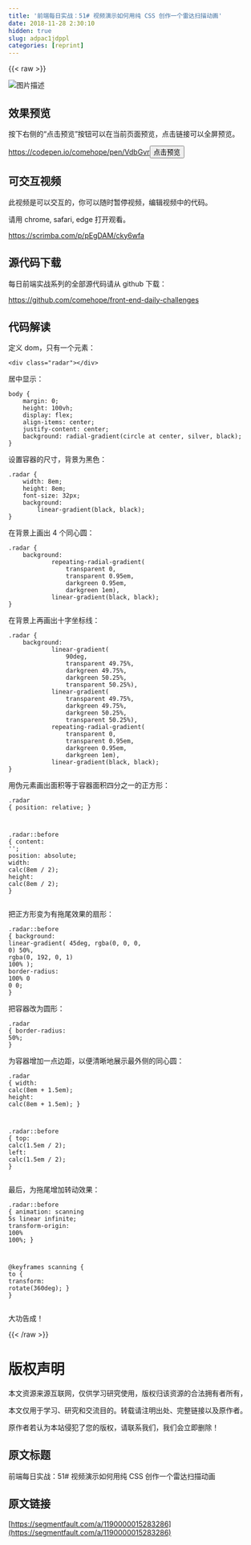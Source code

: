 ```yaml
---
title: '前端每日实战：51# 视频演示如何用纯 CSS 创作一个雷达扫描动画' 
date: 2018-11-28 2:30:10
hidden: true
slug: adpac1jdppl
categories: [reprint]
---
```


{{< raw >}}
<p><span class="img-wrap"><img data-src="/img/bVbch1C?w=500&amp;h=500" src="https://static.alili.tech/img/bVbch1C?w=500&amp;h=500" alt="&#x56FE;&#x7247;&#x63CF;&#x8FF0;" title="&#x56FE;&#x7247;&#x63CF;&#x8FF0;" style="cursor:pointer;display:inline"></span></p><h2 id="articleHeader0">&#x6548;&#x679C;&#x9884;&#x89C8;</h2><p>&#x6309;&#x4E0B;&#x53F3;&#x4FA7;&#x7684;&#x201C;&#x70B9;&#x51FB;&#x9884;&#x89C8;&#x201D;&#x6309;&#x94AE;&#x53EF;&#x4EE5;&#x5728;&#x5F53;&#x524D;&#x9875;&#x9762;&#x9884;&#x89C8;&#xFF0C;&#x70B9;&#x51FB;&#x94FE;&#x63A5;&#x53EF;&#x4EE5;&#x5168;&#x5C4F;&#x9884;&#x89C8;&#x3002;</p><p><a href="https://codepen.io/comehope/pen/VdbGvr" rel="nofollow noreferrer" target="_blank">https://codepen.io/comehope/pen/VdbGvr</a><button class="btn btn-xs btn-default ml10 preview" data-url="comehope/pen/VdbGvr" data-typeid="3">&#x70B9;&#x51FB;&#x9884;&#x89C8;</button></p><h2 id="articleHeader1">&#x53EF;&#x4EA4;&#x4E92;&#x89C6;&#x9891;</h2><p>&#x6B64;&#x89C6;&#x9891;&#x662F;&#x53EF;&#x4EE5;&#x4EA4;&#x4E92;&#x7684;&#xFF0C;&#x4F60;&#x53EF;&#x4EE5;&#x968F;&#x65F6;&#x6682;&#x505C;&#x89C6;&#x9891;&#xFF0C;&#x7F16;&#x8F91;&#x89C6;&#x9891;&#x4E2D;&#x7684;&#x4EE3;&#x7801;&#x3002;</p><p>&#x8BF7;&#x7528; chrome, safari, edge &#x6253;&#x5F00;&#x89C2;&#x770B;&#x3002;</p><p><a href="https://scrimba.com/p/pEgDAM/cky6wfa" rel="nofollow noreferrer" target="_blank">https://scrimba.com/p/pEgDAM/cky6wfa</a></p><h2 id="articleHeader2">&#x6E90;&#x4EE3;&#x7801;&#x4E0B;&#x8F7D;</h2><p>&#x6BCF;&#x65E5;&#x524D;&#x7AEF;&#x5B9E;&#x6218;&#x7CFB;&#x5217;&#x7684;&#x5168;&#x90E8;&#x6E90;&#x4EE3;&#x7801;&#x8BF7;&#x4ECE; github &#x4E0B;&#x8F7D;&#xFF1A;</p><p><a href="https://github.com/comehope/front-end-daily-challenges" rel="nofollow noreferrer" target="_blank">https://github.com/comehope/front-end-daily-challenges</a></p><h2 id="articleHeader3">&#x4EE3;&#x7801;&#x89E3;&#x8BFB;</h2><p>&#x5B9A;&#x4E49; dom&#xFF0C;&#x53EA;&#x6709;&#x4E00;&#x4E2A;&#x5143;&#x7D20;&#xFF1A;</p><div class="widget-codetool" style="display:none"><div class="widget-codetool--inner"><span class="selectCode code-tool" data-toggle="tooltip" data-placement="top" title="" data-original-title="&#x5168;&#x9009;"></span> <span type="button" class="copyCode code-tool" data-toggle="tooltip" data-placement="top" data-clipboard-text="&lt;div class=&quot;radar&quot;&gt;&lt;/div&gt;" title="" data-original-title="&#x590D;&#x5236;"></span> <span type="button" class="saveToNote code-tool" data-toggle="tooltip" data-placement="top" title="" data-original-title="&#x653E;&#x8FDB;&#x7B14;&#x8BB0;"></span></div></div><pre class="xml hljs"><code class="html" style="word-break:break-word;white-space:initial"><span class="hljs-tag">&lt;<span class="hljs-name">div</span> <span class="hljs-attr">class</span>=<span class="hljs-string">&quot;radar&quot;</span>&gt;</span><span class="hljs-tag">&lt;/<span class="hljs-name">div</span>&gt;</span></code></pre><p>&#x5C45;&#x4E2D;&#x663E;&#x793A;&#xFF1A;</p><div class="widget-codetool" style="display:none"><div class="widget-codetool--inner"><span class="selectCode code-tool" data-toggle="tooltip" data-placement="top" title="" data-original-title="&#x5168;&#x9009;"></span> <span type="button" class="copyCode code-tool" data-toggle="tooltip" data-placement="top" data-clipboard-text="body {
    margin: 0;
    height: 100vh;
    display: flex;
    align-items: center;
    justify-content: center;
    background: radial-gradient(circle at center, silver, black);
}" title="" data-original-title="&#x590D;&#x5236;"></span> <span type="button" class="saveToNote code-tool" data-toggle="tooltip" data-placement="top" title="" data-original-title="&#x653E;&#x8FDB;&#x7B14;&#x8BB0;"></span></div></div><pre class="css hljs"><code class="css"><span class="hljs-selector-tag">body</span> {
    <span class="hljs-attribute">margin</span>: <span class="hljs-number">0</span>;
    <span class="hljs-attribute">height</span>: <span class="hljs-number">100vh</span>;
    <span class="hljs-attribute">display</span>: flex;
    <span class="hljs-attribute">align-items</span>: center;
    <span class="hljs-attribute">justify-content</span>: center;
    <span class="hljs-attribute">background</span>: <span class="hljs-built_in">radial-gradient</span>(circle at center, silver, black);
}</code></pre><p>&#x8BBE;&#x7F6E;&#x5BB9;&#x5668;&#x7684;&#x5C3A;&#x5BF8;&#xFF0C;&#x80CC;&#x666F;&#x4E3A;&#x9ED1;&#x8272;&#xFF1A;</p><div class="widget-codetool" style="display:none"><div class="widget-codetool--inner"><span class="selectCode code-tool" data-toggle="tooltip" data-placement="top" title="" data-original-title="&#x5168;&#x9009;"></span> <span type="button" class="copyCode code-tool" data-toggle="tooltip" data-placement="top" data-clipboard-text=".radar {
    width: 8em;
    height: 8em;
    font-size: 32px;
    background: 
        linear-gradient(black, black);
}" title="" data-original-title="&#x590D;&#x5236;"></span> <span type="button" class="saveToNote code-tool" data-toggle="tooltip" data-placement="top" title="" data-original-title="&#x653E;&#x8FDB;&#x7B14;&#x8BB0;"></span></div></div><pre class="css hljs"><code class="css"><span class="hljs-selector-class">.radar</span> {
    <span class="hljs-attribute">width</span>: <span class="hljs-number">8em</span>;
    <span class="hljs-attribute">height</span>: <span class="hljs-number">8em</span>;
    <span class="hljs-attribute">font-size</span>: <span class="hljs-number">32px</span>;
    <span class="hljs-attribute">background</span>: 
        <span class="hljs-built_in">linear-gradient</span>(black, black);
}</code></pre><p>&#x5728;&#x80CC;&#x666F;&#x4E0A;&#x753B;&#x51FA; 4 &#x4E2A;&#x540C;&#x5FC3;&#x5706;&#xFF1A;</p><div class="widget-codetool" style="display:none"><div class="widget-codetool--inner"><span class="selectCode code-tool" data-toggle="tooltip" data-placement="top" title="" data-original-title="&#x5168;&#x9009;"></span> <span type="button" class="copyCode code-tool" data-toggle="tooltip" data-placement="top" data-clipboard-text=".radar {
    background: 
            repeating-radial-gradient(
                transparent 0, 
                transparent 0.95em, 
                darkgreen 0.95em, 
                darkgreen 1em),
            linear-gradient(black, black);
}" title="" data-original-title="&#x590D;&#x5236;"></span> <span type="button" class="saveToNote code-tool" data-toggle="tooltip" data-placement="top" title="" data-original-title="&#x653E;&#x8FDB;&#x7B14;&#x8BB0;"></span></div></div><pre class="css hljs"><code class="css"><span class="hljs-selector-class">.radar</span> {
    <span class="hljs-attribute">background</span>: 
            <span class="hljs-built_in">repeating-radial-gradient</span>(
                transparent 0, 
                transparent 0.95em, 
                darkgreen 0.95em, 
                darkgreen 1em),
            <span class="hljs-built_in">linear-gradient</span>(black, black);
}</code></pre><p>&#x5728;&#x80CC;&#x666F;&#x4E0A;&#x518D;&#x753B;&#x51FA;&#x5341;&#x5B57;&#x5750;&#x6807;&#x7EBF;&#xFF1A;</p><div class="widget-codetool" style="display:none"><div class="widget-codetool--inner"><span class="selectCode code-tool" data-toggle="tooltip" data-placement="top" title="" data-original-title="&#x5168;&#x9009;"></span> <span type="button" class="copyCode code-tool" data-toggle="tooltip" data-placement="top" data-clipboard-text=".radar {
    background: 
            linear-gradient(
                90deg,
                transparent 49.75%,
                darkgreen 49.75%,
                darkgreen 50.25%,
                transparent 50.25%),
            linear-gradient(
                transparent 49.75%,
                darkgreen 49.75%,
                darkgreen 50.25%,
                transparent 50.25%),
            repeating-radial-gradient(
                transparent 0, 
                transparent 0.95em, 
                darkgreen 0.95em, 
                darkgreen 1em),
            linear-gradient(black, black);
}" title="" data-original-title="&#x590D;&#x5236;"></span> <span type="button" class="saveToNote code-tool" data-toggle="tooltip" data-placement="top" title="" data-original-title="&#x653E;&#x8FDB;&#x7B14;&#x8BB0;"></span></div></div><pre class="css hljs"><code class="css"><span class="hljs-selector-class">.radar</span> {
    <span class="hljs-attribute">background</span>: 
            <span class="hljs-built_in">linear-gradient</span>(
                90deg,
                transparent 49.75%,
                darkgreen 49.75%,
                darkgreen 50.25%,
                transparent 50.25%),
            <span class="hljs-built_in">linear-gradient</span>(
                transparent 49.75%,
                darkgreen 49.75%,
                darkgreen 50.25%,
                transparent 50.25%),
            <span class="hljs-built_in">repeating-radial-gradient</span>(
                transparent 0, 
                transparent 0.95em, 
                darkgreen 0.95em, 
                darkgreen 1em),
            <span class="hljs-built_in">linear-gradient</span>(black, black);
}</code></pre><p>&#x7528;&#x4F2A;&#x5143;&#x7D20;&#x753B;&#x51FA;&#x9762;&#x79EF;&#x7B49;&#x4E8E;&#x5BB9;&#x5668;&#x9762;&#x79EF;&#x56DB;&#x5206;&#x4E4B;&#x4E00;&#x7684;&#x6B63;&#x65B9;&#x5F62;&#xFF1A;</p><div class="widget-codetool" style="display:none"><div class="widget-codetool--inner"><span class="selectCode code-tool" data-toggle="tooltip" data-placement="top" title="" data-original-title="&#x5168;&#x9009;"></span> <span type="button" class="copyCode code-tool" data-toggle="tooltip" data-placement="top" data-clipboard-text=".radar {
    position: relative;
}

.radar::before {
    content: &apos;&apos;;
    position: absolute;
    width: calc(8em / 2);
    height: calc(8em / 2);
}" title="" data-original-title="&#x590D;&#x5236;"></span> <span type="button" class="saveToNote code-tool" data-toggle="tooltip" data-placement="top" title="" data-original-title="&#x653E;&#x8FDB;&#x7B14;&#x8BB0;"></span></div></div><pre class="css hljs"><code class="css"><span class="hljs-selector-class">.radar</span> {
    <span class="hljs-attribute">position</span>: relative;
}

<span class="hljs-selector-class">.radar</span><span class="hljs-selector-pseudo">::before</span> {
    <span class="hljs-attribute">content</span>: <span class="hljs-string">&apos;&apos;</span>;
    <span class="hljs-attribute">position</span>: absolute;
    <span class="hljs-attribute">width</span>: <span class="hljs-built_in">calc</span>(8em / 2);
    <span class="hljs-attribute">height</span>: <span class="hljs-built_in">calc</span>(8em / 2);
}</code></pre><p>&#x628A;&#x6B63;&#x65B9;&#x5F62;&#x53D8;&#x4E3A;&#x6709;&#x62D6;&#x5C3E;&#x6548;&#x679C;&#x7684;&#x6247;&#x5F62;&#xFF1A;</p><div class="widget-codetool" style="display:none"><div class="widget-codetool--inner"><span class="selectCode code-tool" data-toggle="tooltip" data-placement="top" title="" data-original-title="&#x5168;&#x9009;"></span> <span type="button" class="copyCode code-tool" data-toggle="tooltip" data-placement="top" data-clipboard-text=".radar::before {
    background: linear-gradient(
            45deg,
            rgba(0, 0, 0, 0) 50%,
            rgba(0, 192, 0, 1) 100%
        );
    border-radius: 100% 0 0 0;
}" title="" data-original-title="&#x590D;&#x5236;"></span> <span type="button" class="saveToNote code-tool" data-toggle="tooltip" data-placement="top" title="" data-original-title="&#x653E;&#x8FDB;&#x7B14;&#x8BB0;"></span></div></div><pre class="css hljs"><code class="css"><span class="hljs-selector-class">.radar</span><span class="hljs-selector-pseudo">::before</span> {
    <span class="hljs-attribute">background</span>: <span class="hljs-built_in">linear-gradient</span>(
            45deg,
            rgba(0, 0, 0, 0) <span class="hljs-number">50%</span>,
            <span class="hljs-built_in">rgba</span>(0, 192, 0, 1) <span class="hljs-number">100%</span>
        );
    <span class="hljs-attribute">border-radius</span>: <span class="hljs-number">100%</span> <span class="hljs-number">0</span> <span class="hljs-number">0</span> <span class="hljs-number">0</span>;
}</code></pre><p>&#x628A;&#x5BB9;&#x5668;&#x6539;&#x4E3A;&#x5706;&#x5F62;&#xFF1A;</p><div class="widget-codetool" style="display:none"><div class="widget-codetool--inner"><span class="selectCode code-tool" data-toggle="tooltip" data-placement="top" title="" data-original-title="&#x5168;&#x9009;"></span> <span type="button" class="copyCode code-tool" data-toggle="tooltip" data-placement="top" data-clipboard-text=".radar {
    border-radius: 50%;
}" title="" data-original-title="&#x590D;&#x5236;"></span> <span type="button" class="saveToNote code-tool" data-toggle="tooltip" data-placement="top" title="" data-original-title="&#x653E;&#x8FDB;&#x7B14;&#x8BB0;"></span></div></div><pre class="css hljs"><code class="css"><span class="hljs-selector-class">.radar</span> {
    <span class="hljs-attribute">border-radius</span>: <span class="hljs-number">50%</span>;
}</code></pre><p>&#x4E3A;&#x5BB9;&#x5668;&#x589E;&#x52A0;&#x4E00;&#x70B9;&#x8FB9;&#x8DDD;&#xFF0C;&#x4EE5;&#x4FBF;&#x6E05;&#x6670;&#x5730;&#x5C55;&#x793A;&#x6700;&#x5916;&#x4FA7;&#x7684;&#x540C;&#x5FC3;&#x5706;&#xFF1A;</p><div class="widget-codetool" style="display:none"><div class="widget-codetool--inner"><span class="selectCode code-tool" data-toggle="tooltip" data-placement="top" title="" data-original-title="&#x5168;&#x9009;"></span> <span type="button" class="copyCode code-tool" data-toggle="tooltip" data-placement="top" data-clipboard-text=".radar {
    width: calc(8em + 1.5em);
    height: calc(8em + 1.5em);
}

.radar::before {
    top: calc(1.5em / 2);
    left: calc(1.5em / 2);
}" title="" data-original-title="&#x590D;&#x5236;"></span> <span type="button" class="saveToNote code-tool" data-toggle="tooltip" data-placement="top" title="" data-original-title="&#x653E;&#x8FDB;&#x7B14;&#x8BB0;"></span></div></div><pre class="css hljs"><code class="css"><span class="hljs-selector-class">.radar</span> {
    <span class="hljs-attribute">width</span>: <span class="hljs-built_in">calc</span>(8em + 1.5em);
    <span class="hljs-attribute">height</span>: <span class="hljs-built_in">calc</span>(8em + 1.5em);
}

<span class="hljs-selector-class">.radar</span><span class="hljs-selector-pseudo">::before</span> {
    <span class="hljs-attribute">top</span>: <span class="hljs-built_in">calc</span>(1.5em / 2);
    <span class="hljs-attribute">left</span>: <span class="hljs-built_in">calc</span>(1.5em / 2);
}</code></pre><p>&#x6700;&#x540E;&#xFF0C;&#x4E3A;&#x62D6;&#x5C3E;&#x589E;&#x52A0;&#x8F6C;&#x52A8;&#x6548;&#x679C;&#xFF1A;</p><div class="widget-codetool" style="display:none"><div class="widget-codetool--inner"><span class="selectCode code-tool" data-toggle="tooltip" data-placement="top" title="" data-original-title="&#x5168;&#x9009;"></span> <span type="button" class="copyCode code-tool" data-toggle="tooltip" data-placement="top" data-clipboard-text=".radar::before {
    animation: scanning 5s linear infinite;
    transform-origin: 100% 100%;
}

@keyframes scanning {
    to {
        transform: rotate(360deg);
    }
}" title="" data-original-title="&#x590D;&#x5236;"></span> <span type="button" class="saveToNote code-tool" data-toggle="tooltip" data-placement="top" title="" data-original-title="&#x653E;&#x8FDB;&#x7B14;&#x8BB0;"></span></div></div><pre class="css hljs"><code class="css"><span class="hljs-selector-class">.radar</span><span class="hljs-selector-pseudo">::before</span> {
    <span class="hljs-attribute">animation</span>: scanning <span class="hljs-number">5s</span> linear infinite;
    <span class="hljs-attribute">transform-origin</span>: <span class="hljs-number">100%</span> <span class="hljs-number">100%</span>;
}

@<span class="hljs-keyword">keyframes</span> scanning {
    <span class="hljs-selector-tag">to</span> {
        <span class="hljs-attribute">transform</span>: <span class="hljs-built_in">rotate</span>(360deg);
    }
}</code></pre><p>&#x5927;&#x529F;&#x544A;&#x6210;&#xFF01;</p>
{{< /raw >}}

# 版权声明
本文资源来源互联网，仅供学习研究使用，版权归该资源的合法拥有者所有，

本文仅用于学习、研究和交流目的。转载请注明出处、完整链接以及原作者。

原作者若认为本站侵犯了您的版权，请联系我们，我们会立即删除！

## 原文标题
前端每日实战：51# 视频演示如何用纯 CSS 创作一个雷达扫描动画

## 原文链接
[https://segmentfault.com/a/1190000015283286](https://segmentfault.com/a/1190000015283286)

